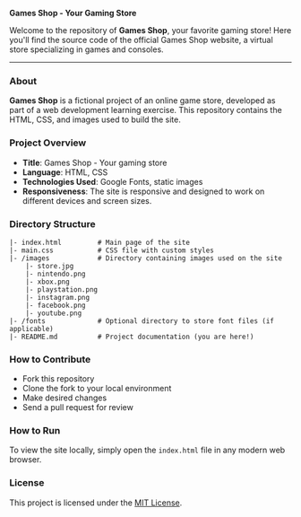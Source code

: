 **Games Shop - Your Gaming Store**

Welcome to the repository of **Games Shop**, your favorite gaming store! Here you'll find the source code of the official Games Shop website, a virtual store specializing in games and consoles.

---

### About

**Games Shop** is a fictional project of an online game store, developed as part of a web development learning exercise. This repository contains the HTML, CSS, and images used to build the site.

### Project Overview

- **Title**: Games Shop - Your gaming store
- **Language**: HTML, CSS
- **Technologies Used**: Google Fonts, static images
- **Responsiveness**: The site is responsive and designed to work on different devices and screen sizes.

### Directory Structure

```
|- index.html         # Main page of the site
|- main.css           # CSS file with custom styles
|- /images            # Directory containing images used on the site
    |- store.jpg
    |- nintendo.png
    |- xbox.png
    |- playstation.png
    |- instagram.png
    |- facebook.png
    |- youtube.png
|- /fonts             # Optional directory to store font files (if applicable)
|- README.md          # Project documentation (you are here!)
```

### How to Contribute

- Fork this repository
- Clone the fork to your local environment
- Make desired changes
- Send a pull request for review

### How to Run

To view the site locally, simply open the `index.html` file in any modern web browser.

### License

This project is licensed under the [MIT License](https://opensource.org/licenses/MIT).
